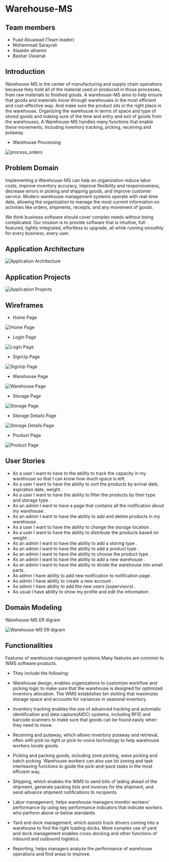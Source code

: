 # Warehouse-MS

## Team members

- Fuad Abuawad (Team leader)
- Mohammad Sarayrah 
- Alaaldin alhanini
- Bashar Owainat

## Introduction

Warehouse-MS is the center of manufacturing and supply chain operations because they hold all of the material used or produced in those processes, from raw materials to finished goods. A warehouse-MS aims to help ensure that goods and materials move through warehouses in the most efficient and cost-effective way. And make sure the product sits in the right place in the warehouse, Organizing the warehouse in terms of space and type of stored goods and making sure of the time and entry and exit of goods from the warehouses, A Warehouse-MS handles many functions that enable these movements, including inventory tracking, picking, receiving and putaway.

- Warehouse Processing

![process_orders](./img/Warehouse-MS_software-supply_chain_process_orders.png)

## Problem Domain

Implementing a Warehouse-MS can help an organization reduce labor costs, improve inventory accuracy, improve flexibility and responsiveness, decrease errors in picking and shipping goods, and improve customer service. Modern warehouse management systems operate with real-time data, allowing the organization to manage the most current information on activities like orders, shipments, receipts, and any movement of goods.

We think business software should cover complex needs without being complicated. Our mission is to provide software that is intuitive, full-featured, tightly integrated, effortless to upgrade, all while running smoothly for every business, every user.

## Application Architecture
![Application Architecture](./img/Application-Architecture.png)

## Application Projects

![Application Projects](./img/Application-Projects.png)


## Wireframes

- Home Page

![Home Page](./img/HomePage.png)

- Login Page

![Login Page](./img/LoginPage.png)

- SignUp Page

![SignUp Page](./img/SignUpPage.png)

- Warehouse Page

![Warehouse Page](./img/WarehousePage.png)

- Storage Page

![Storage Page](./img/StoragePage.png)


- Storage Details Page

![Storage Details Page](./img/StorageDetailes.png)

- Product Page

![Product Page](./img/ProductPage.png)



## User Stories

- As a user I want to have to the ability to track the capacity in my warehouse so that I can know how much space is left.
- As a user I want to have the ability to sort the products by arrival date, expiration date, weight .
- As a user I want to have the ability to filter the products by their type and storage type .
- As an admin I want to have a page that contains all the notification about my warehouse .
- As an admin I want to have the ability to add and delete products in my warehouse .
- As a user I want to have the ability to change the storage location .
- As a user I want to have the ability to distribute the products based on weight .
- As an admin I want to have the ability to add a storing type .
- As an admin I want to have the ability to add a product type .
- As an admin I want to have the ability to choose the product type .
- As an admin I want to have the ability to add a new warehouse .
- As an admin I want to have the ability to divide the warehouse into small parts .
- As admin I have ability to add new notification to notification page .
- As admin I have ability to create a new account .
- As  admin I have ability to add the new users (supervisors) .
- As usual I have ability to show my profile and edit the information .

## Domain Modeling

Warehouse-MS ER digram

![Warehouse-MS ER digram](./img/ER-Digram.jpeg)

## Functionalities

Features of warehouse management systems Many features are common to WMS software products. 

- They include the following:

- Warehouse design, enables organizations to customize workflow and picking logic to make sure that the warehouse is designed for optimized inventory allocation. The WMS establishes bin slotting that maximizes storage space and accounts for variances in seasonal inventory.

- Inventory tracking enables the use of advanced tracking and automatic identification and data capture(AIDC)  systems, including RFID and barcode scanners to make sure that goods can be found easily when they need to move.

- Receiving and putaway, which allows inventory putaway and retrieval, often with pick-to-light or pick-to-voice technology to help warehouse workers locate goods.

- Picking and packing goods, including zone picking, wave picking and batch picking. Warehouse workers can also use lot zoning and task interleaving functions to guide the pick-and-pack tasks in the most efficient way.

- Shipping, which enables the WMS to send bills of lading ahead of the shipment, generate packing lists and invoices for the shipment, and send advance shipment notifications to recipients.

- Labor management, helps warehouse managers monitor workers' performance by using key performance indicators that indicate workers who perform above or below standards.

- Yard and dock management, which assists truck drivers coming into a warehouse to find the right loading docks. More complex use of yard and dock management enables cross-docking and other functions of inbound and outbound logistics.

- Reporting, helps managers analyze the performance of warehouse operations and find areas to improve.



